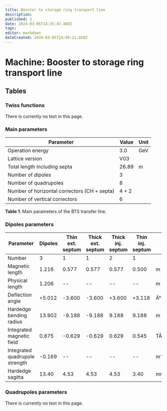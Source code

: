 ```yaml
---
title: Booster to storage ring transport line
description: 
published: 1
date: 2024-03-05T14:35:47.460Z
tags: 
editor: markdown
dateCreated: 2024-03-05T14:05:21.020Z
---
```


# Machine: Booster to storage ring transport line

## Tables

### Twiss functions

There is currently no text in this page.

### Main parameters

| Parameter | Value | Unit |
| --- | --- | ---|
| Operation energy | 3.0 | GeV |
| Lattice version | V03 |  |
| Total length including septa | 26.89 | m |
| Number of dipoles | 3 |  |
| Number of quadrupoles | 8 |  |
| Number of horizontal correctors (CH + septa) | 4 + 2 |  |
| Number of vertical correctors | 6 | 

**Table 1**: Main parameters of the BTS transfer line.

### Dipoles parameters

| Parameter | Dipoles | Thin ext. septum | Thick ext. septum | Thick inj. septum | Thin inj. septum |  |
| --- | --- | --- | --- | --- | --- | --- |
| Number | 3 | 1 | 1 | 2 | 1 |  |
| Magnetic length | 1.216 | 0.577 | 0.577 | 0.577 | 0.500 | m |
| Physical length | 1.206 | -- | -- | -- | -- | m |
| Deflection angle | +5.012 | -3.600 | -3.600 | +3.600 | +3.118 | Â° |
| Hardedge bending radius | 13.902 | -9.188 | -9.188 | 9.188 | 9.188 | m |
| Integrated magnetic field | 0.875 | -0.629 | -0.629 | 0.629 | 0.545 | TÂ·m |
| Integrated quadrupole strength | -0.169 | -- | -- | -- | -- | m⁻¹ |
| Hardedge sagitta | 13.40 | 4.53 | 4.53 | 4.53 | 3.40 | mm 

### Quadrupoles parameters

There is currently no text in this page.